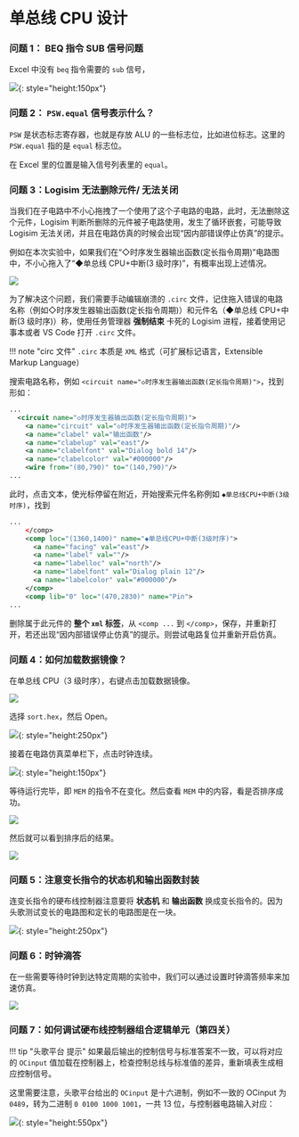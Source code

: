 # 单总线 CPU 设计






### 问题 1： BEQ 指令 SUB 信号问题

Excel 中没有 `beq` 指令需要的 `sub` 信号，

![](images/d6c39ce2836e6ccc58e160ae4e6e4a51.png){: style="height:150px"}

### 问题 2： `PSW.equal` 信号表示什么？

`PSW` 是状态标志寄存器，也就是存放 ALU 的一些标志位，比如进位标志。这里的 `PSW.equal` 指的是 `equal` 标志位。

在 Excel 里的位置是输入信号列表里的 `equal`。


### 问题 3：Logisim 无法删除元件/ 无法关闭

当我们在子电路中不小心拖拽了一个使用了这个子电路的电路，此时，无法删除这个元件，Logisim 判断所删除的元件被子电路使用，发生了循环嵌套，可能导致 Logisim 无法关闭，并且在电路仿真的时候会出现“因内部错误停止仿真”的提示。

例如在本次实验中，如果我们在“◇时序发生器输出函数(定长指令周期)”电路图中，不小心拖入了“◆单总线 CPU+中断(3 级时序)”，有概率出现上述情况。

![](images/101b15ee07c4a59a6679fe4d6647d474.png)


为了解决这个问题，我们需要手动编辑崩溃的 `.circ` 文件，记住拖入错误的电路名称（例如◇时序发生器输出函数(定长指令周期)）和元件名（◆单总线 CPU+中断(3 级时序)）称，使用任务管理器 **强制结束** 卡死的 Logisim 进程，接着使用记事本或者 VS Code 打开 `.circ` 文件。

!!! note "circ 文件"
    `.circ` 本质是 `XML` 格式（可扩展标记语言，Extensible Markup Language）

搜索电路名称，例如 `<circuit name="◇时序发生器输出函数(定长指令周期)">`，找到形如：

```xml
...
  <circuit name="◇时序发生器输出函数(定长指令周期)">
    <a name="circuit" val="◇时序发生器输出函数(定长指令周期)"/>
    <a name="clabel" val="输出函数"/>
    <a name="clabelup" val="east"/>
    <a name="clabelfont" val="Dialog bold 14"/>
    <a name="clabelcolor" val="#000000"/>
    <wire from="(80,790)" to="(140,790)"/>
...
```
此时，点击文本，使光标停留在附近，开始搜索元件名称例如 `◆单总线CPU+中断(3级时序)`，找到

```xml
...
    </comp>
    <comp loc="(1360,1400)" name="◆单总线CPU+中断(3级时序)">
      <a name="facing" val="east"/>
      <a name="label" val=""/>
      <a name="labelloc" val="north"/>
      <a name="labelfont" val="Dialog plain 12"/>
      <a name="labelcolor" val="#000000"/>
    </comp>
    <comp lib="0" loc="(470,2830)" name="Pin">
...
```
删除属于此元件的 **整个 `xml` 标签**，从 `<comp ...` 到 `</comp>`，保存，并重新打开，若还出现“因内部错误停止仿真”的提示。则尝试电路复位并重新开启仿真。



### 问题 4：如何加载数据镜像？

在单总线 CPU（3 级时序），右键点击加载数据镜像。

![](images/37e3b4bc1d245d42a441d89989b59b67.png)

选择 `sort.hex`，然后 Open。

![](images/ebf3d7ac5d2e2213572bc63734eb2dd9.png){: style="height:250px"}

接着在电路仿真菜单栏下，点击时钟连续。

![](images/ff5222dbb4951beb6cd8929a04762a8f.png){: style="height:150px"}

等待运行完毕，即 `MEM` 的指令不在变化。然后查看 `MEM` 中的内容，看是否排序成功。

![](images/fdbf13dcc18268d9546c1140c888d21b.png)

然后就可以看到排序后的结果。

![](images/438f4da801079acd02144dfea8134cd5.png)

### 问题 5：注意变长指令的状态机和输出函数封装

连变长指令的硬布线控制器注意要将 **状态机** 和 **输出函数** 换成变长指令的。因为头歌测试变长的电路图和定长的电路图是在一块。

![](images/1f628f5050c371e8f5c9225ed82121fb.png){: style="height:250px"}


### 问题 6：时钟滴答

在一些需要等待时钟到达特定周期的实验中，我们可以通过设置时钟滴答频率来加速仿真。


![](images/bf2d3a2097034bd5a65744f06a5c32f8.png)



### 问题 7：如何调试硬布线控制器组合逻辑单元（第四关）

!!! tip "头歌平台 提示"
    如果最后输出的控制信号与标准答案不一致，可以将对应的 `OCinput` 值加载在控制器上，检查控制总线与标准值的差异，重新填表生成相应控制信号。

这里需要注意，头歌平台给出的 `OCinput` 是十六进制，例如不一致的 OCinput 为 `0489`，转为二进制 `0 0100 1000 1001`，一共 13 位，与控制器电路输入对应：

![](images/2fd0acb7104d37286bfe5aa83e283a5d.png){: style="height:550px"}



